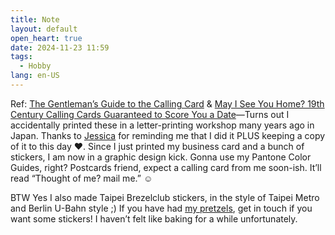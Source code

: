 ```yaml
---
title: Note
layout: default
open_heart: true
date: 2024-11-23 11:59
tags: 
  - Hobby
lang: en-US
---
```


Ref: [The Gentleman’s Guide to the Calling Card](https://www.artofmanliness.com/character/etiquette/the-gentlemans-guide-to-the-calling-card/) & [May I See You Home? 19th Century Calling Cards Guaranteed to Score You a Date](https://www.artofmanliness.com/people/relationships/may-i-see-you-home-19th-century-calling-cards-guaranteed-to-score-you-a-date/)—Turns out I accidentally printed these in a letter-printing workshop many years ago in Japan. Thanks to [Jessica](https://jlord.computer) for reminding me that I did it PLUS keeping a copy of it to this day ♥︎. Since I just printed my business card and a bunch of stickers, I am now in a graphic design kick. Gonna use my Pantone Color Guides, right? Postcards friend, expect a calling card from me soon-ish. It’ll read “Thought of me? mail me.” ☺️

BTW Yes I also made Taipei Brezelclub stickers, in the style of Taipei Metro and Berlin U-Bahn style ;) If you have had [my pretzels](https://instagram.com/muanbakes), get in touch if you want some stickers! I haven’t felt like baking for a while unfortunately.
